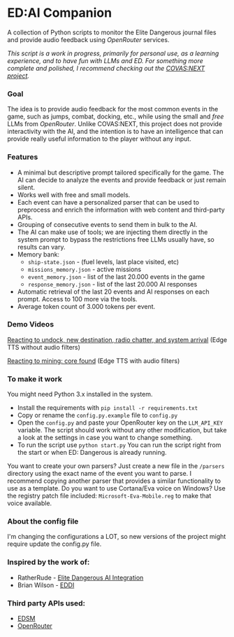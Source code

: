 # ED:AI Companion
A collection of Python scripts to monitor the Elite Dangerous journal files and provide audio feedback using *OpenRouter* services.

*This script is a work in progress, primarily for personal use, as a learning experience, and to have fun with LLMs and ED. For something more complete and polished, I recommend checking out the [COVAS:NEXT project](https://github.com/RatherRude/Elite-Dangerous-AI-Integration).*

### Goal
The idea is to provide audio feedback for the most common events in the game, such as jumps, combat, docking, etc., while using the small and *free* LLMs from *OpenRouter*. Unlike COVAS:NEXT, this project does not provide interactivity with the AI, and the intention is to have an intelligence that can provide really useful information to the player without any input.

### Features
* A minimal but descriptive prompt tailored specifically for the game. The AI can decide to analyze the events and provide feedback or just remain silent.
* Works well with free and small models.
* Each event can have a personalized parser that can be used to preprocess and enrich the information with web content and third-party APIs.
* Grouping of consecutive events to send them in bulk to the AI.
* The AI can make use of tools; we are injecting them directly in the system prompt to bypass the restrictions free LLMs usually have, so results can vary.
* Memory bank:
  - `ship-state.json` - (fuel levels, last place visited, etc)
  - `missions_memory.json` - active missions
  - `event_memory.json` - list of the last 20.000 events in the game
  - `response_memory.json` - list of the last 20.000 AI responses
* Automatic retrieval of the last 20 events and AI responses on each prompt. Access to 100 more via the tools.
* Average token count of 3.000 tokens per event.

### Demo Videos
[Reacting to undock, new destination, radio chatter, and system arrival](https://vimeo.com/1074661030) (Edge TTS without audio filters)

[Reacting to mining: core found](https://vimeo.com/1074660573) (Edge TTS with audio filters)

### To make it work
You might need Python 3.x installed in the system.
 - Install the requirements with ```pip install -r requirements.txt```
 - Copy or rename the `config.py.example` file to `config.py`
 - Open the `config.py` and paste your OpenRouter key on the `LLM_API_KEY` variable. The script should work without any other modification, but take a look at the settings in case you want to change something.
 - To run the script use `python start.py` You can run the script right from the start or when ED: Dangerous is already running.

You want to create your own parsers? Just create a new file in the `/parsers` directory using the exact name of the event you want to parse. I recommend copying another parser that provides a similar functionality to use as a template. 
Do you want to use Cortana/Eva voice on Windows? Use the registry patch file included: `Microsoft-Eva-Mobile.reg` to make that voice available.

### About the config file
I'm changing the configurations a LOT, so new versions of the project might require update the config.py file.

### Inspired by the work of:
- RatherRude - [Elite Dangerous AI Integration](https://github.com/RatherRude/Elite-Dangerous-AI-Integration)
- Brian Wilson - [EDDI](https://github.com/EDCD/EDDI)

### Third party APIs used:
- [EDSM](https://www.edsm.net/en/api-v1)
- [OpenRouter](https://openrouter.ai)
